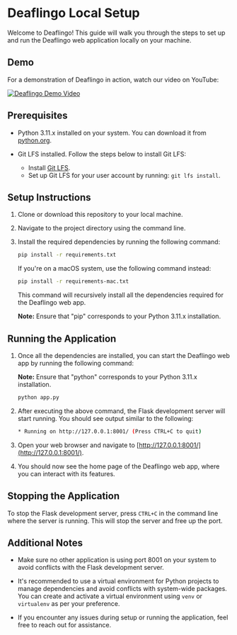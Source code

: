 # Deaflingo Local Setup

Welcome to Deaflingo! This guide will walk you through the steps to set up and run the Deaflingo web application locally on your machine.

## Demo

For a demonstration of Deaflingo in action, watch our video on YouTube:

[![Deaflingo Demo Video](https://img.youtube.com/vi/7jd46k0xQxo/0.jpg)](https://youtu.be/7jd46k0xQxo)

## Prerequisites

- Python 3.11.x installed on your system. You can download it from [python.org](https://www.python.org/downloads/).
  
- Git LFS installed. Follow the steps below to install Git LFS:
  - Install [Git LFS](https://git-lfs.com/).
  - Set up Git LFS for your user account by running: `git lfs install`.

## Setup Instructions

1. Clone or download this repository to your local machine.

2. Navigate to the project directory using the command line.

3. Install the required dependencies by running the following command:

    ```bash
    pip install -r requirements.txt
    ```

    If you're on a macOS system, use the following command instead:

    ```bash
    pip install -r requirements-mac.txt
    ```

    This command will recursively install all the dependencies required for the Deaflingo web app.

    **Note:** Ensure that "pip" corresponds to your Python 3.11.x installation.

## Running the Application

1. Once all the dependencies are installed, you can start the Deaflingo web app by running the following command:

    **Note:** Ensure that "python" corresponds to your Python 3.11.x installation.

    ```bash
    python app.py
    ```

2. After executing the above command, the Flask development server will start running. You should see output similar to the following:

    ```bash
    * Running on http://127.0.0.1:8001/ (Press CTRL+C to quit)
    ```

3. Open your web browser and navigate to [http://127.0.0.1:8001/](http://127.0.0.1:8001/).

4. You should now see the home page of the Deaflingo web app, where you can interact with its features.

## Stopping the Application

To stop the Flask development server, press `CTRL+C` in the command line where the server is running. This will stop the server and free up the port.

## Additional Notes

- Make sure no other application is using port 8001 on your system to avoid conflicts with the Flask development server.

- It's recommended to use a virtual environment for Python projects to manage dependencies and avoid conflicts with system-wide packages. You can create and activate a virtual environment using `venv` or `virtualenv` as per your preference.

- If you encounter any issues during setup or running the application, feel free to reach out for assistance.
